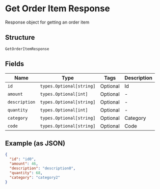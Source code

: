 
# Get Order Item Response

Response object for getting an order item

## Structure

`GetOrderItemResponse`

## Fields

| Name | Type | Tags | Description |
|  --- | --- | --- | --- |
| `id` | `types.Optional[string]` | Optional | Id |
| `amount` | `types.Optional[int]` | Optional | - |
| `description` | `types.Optional[string]` | Optional | - |
| `quantity` | `types.Optional[int]` | Optional | - |
| `category` | `types.Optional[string]` | Optional | Category |
| `code` | `types.Optional[string]` | Optional | Code |

## Example (as JSON)

```json
{
  "id": "id0",
  "amount": 46,
  "description": "description0",
  "quantity": 68,
  "category": "category2"
}
```

